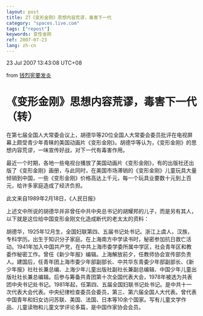 ```yaml
---
layout: post
title: ZT《变形金刚》思想内容荒谬，毒害下一代
category: "spaces.live.com"
tags: ["repost"]
keywords: 变性金刚
ref: 2007-07-23
lang: zh-cn
---
```


23 Jul 2007 13:43:08 UTC+08

from [钱烈宪要发炎](http://www.bullog.cn/blogs/moogee/)

# 《变形金刚》思想内容荒谬，毒害下一代（转）

在第七届全国人大常委会议上，胡德华等20位全国人大常委会委员批评在电视屏幕上颇受青少年青睐的美国动画片《变形金刚》。胡德华等认为，《变形金刚》的思想内容荒谬，一味宣传好战，对下一代有毒害作用。

最近一个时期，各地一些电视台播放了美国动画片《变形金刚》，有的出版社还出版了《变形金刚》画册，与此同时，在美国市场滞销的《变形金刚》儿童玩具大量倾销到中国，一些《变形金刚》价格高达上千元，每一个玩具业要数十元到上百元，给许多家庭造成了经济负担。

此文来自1989年2月18日，《人民日报》

上述文中所说的胡德华并非曾任中共中央总书记的胡耀邦的儿子，而是另有其人，以下就是这位给中国变形金刚文化造成断代的老太太的资料：

胡德华，1925年12月生，全国妇联第四、五届书记处书记。浙江上虞人，汉族，专科学历。出生于知识分子家庭。在上海南方中学读书时，秘密参加抗日救亡活动。1941年加入中国共产党，在中共上海市委学委所属中学区，社会青年区和教委作秘密工作。曾任《新少年报》编辑。上海解放前夕，任教师协会宣传部负责人。建国后，任青年团上海市委少年部副部长、中共华东青委少年部副部长、《新少年报》社社长兼总编、上海少年儿童出版社副社长兼副总编辑、中国少年儿童出版社社长兼总编辑。后参与筹备共青团第十次全国代表大会，1978年被选为共表团中央书记处书记。1981年起，任第四、五届全国妇联书记处书记。是中共十一次代表大会代表。中央纪律检查委员会委员，第三、第六届全国人大代表。曾代表中国青年和妇女访问苏联、美国、法国、日本等10余个国家。写有儿童文学作品、儿童读物和儿童文学评论多篇，是中国作家协会会员。
